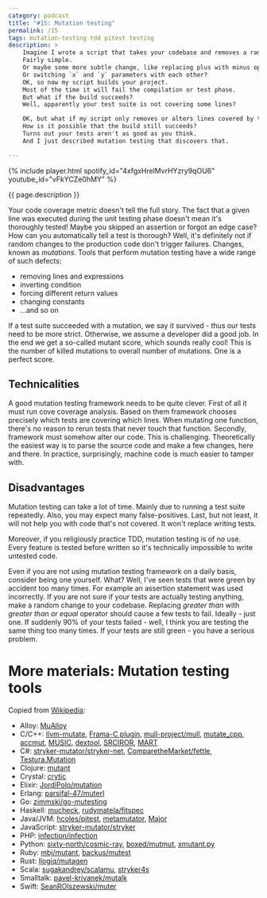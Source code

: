 ```yaml
---
category: podcast
title: "#15: Mutation testing"
permalink: /15
tags: mutation-testing tdd pitest testing
description: >
    Imagine I wrote a script that takes your codebase and removes a random line.
    Fairly simple.
    Or maybe some more subtle change, like replacing plus with minus operator?
    Or switching `x` and `y` parameters with each other?
    OK, so now my script builds your project.
    Most of the time it will fail the compilation or test phase.
    But what if the build succeeds?
    Well, apparently your test suite is not covering some lines?

    OK, but what if my script only removes or alters lines covered by tests?
    How is it possible that the build still succeeds?
    Turns out your tests aren't as good as you think.
    And I just described mutation testing that discovers that.

---
```


{% include player.html spotify_id="4xfgxHrelMvrHYzry9qOU6" youtube_id="vFkYCZe0hMY" %}

{{ page.description }}

Your code coverage metric doesn't tell the full story.
The fact that a given line was executed during the unit testing phase doesn't mean it's thoroughly tested!
Maybe you skipped an assertion or forgot an edge case?
How can you automatically tell a test is thorough?
Well, it's definitely not if random changes to the production code don't trigger failures.
Changes, known as _mutations_.
Tools that perform mutation testing have a wide range of such defects:

* removing lines and expressions
* inverting condition
* forcing different return values
* changing constants
* ...and so on

If a test suite succeeded with a mutation, we say it survived - thus our tests need to be more strict.
Otherwise, we assume a developer did a good job.
In the end we get a so-called mutant score, which sounds really cool!
This is the number of killed mutations to overall number of mutations.
One is a perfect score.

## Technicalities

A good mutation testing framework needs to be quite clever.
First of all it must run cove coverage analysis.
Based on them framework chooses precisely which tests are covering which lines.
When mutating one function, there's no reason to rerun tests that never touch that function.
Secondly, framework must somehow alter our code.
This is challenging.
Theoretically the easiest way is to parse the source code and make a few changes, here and there.
In practice, surprisingly, machine code is much easier to tamper with.



## Disadvantages

Mutation testing can take a lot of time.
Mainly due to running a test suite repeatedly.
Also, you may expect many false-positives.
Last, but not least, it will not help you with code that's not covered.
It won't replace writing tests.

Moreover, if you religiously practice TDD, mutation testing is of no use.
Every feature is tested before written so it's technically impossible to write untested code.

Even if you are not using mutation testing framework on a daily basis, consider being one yourself.
What?
Well, I've seen tests that were green by accident too many times.
For example an assertion statement was used incorrectly.
If you are not sure if your tests are actually testing anything, make a random change to your codebase.
Replacing _greater than_ with _greater than or equal_ operator should cause a few tests to fail.
Ideally - just one.
If suddenly 90% of your tests failed - well, I think you are testing the same thing too many times.
If your tests are still green - you have a serious problem.


# More materials: Mutation testing tools

Copied from [Wikipedia]():

* Alloy: [MuAlloy](https://github.com/kaiyuanw/MuAlloy)
* C/C++: [llvm-mutate](https://eschulte.github.io/llvm-mutate/), [Frama-C plugin](https://github.com/gpetiot/Frama-C-Mutation/), [mull-project/mull](https://github.com/mull-project/mull), [mutate_cpp](https://github.com/nlohmann/mutate_cpp), [accmut](https://github.com/wangbo15/accmut), [MUSIC](https://github.com/swtv-kaist/MUSIC), [dextool](https://github.com/joakim-brannstrom/dextool), [SRCIROR](https://github.com/TestingResearchIllinois/srciror), [MART](https://github.com/thierry-tct/mart)
* C#: [stryker-mutator/stryker-net](https://github.com/stryker-mutator/stryker-net), [ComparetheMarket/fettle](https://github.com/ComparetheMarket/fettle), [Testura.Mutation](https://github.com/Testura/Testura.Mutation)
* Clojure: [mutant](https://github.com/jstepien/mutant)
* Crystal: [crytic](https://github.com/hanneskaeufler/crytic)
* Elixir: [JordiPolo/mutation](https://github.com/JordiPolo/mutation)
* Erlang: [parsifal-47/muterl](https://github.com/parsifal-47/muterl)
* Go: [zimmski/go-mutesting](https://github.com/zimmski/go-mutesting)
* Haskell: [mucheck](https://hackage.haskell.org/package/MuCheck), [rudymatela/fitspec](https://github.com/rudymatela/fitspec)
* Java/JVM: [hcoles/pitest](https://github.com/hcoles/pitest), [metamutator](https://github.com/SpoonLabs/metamutator), [Major](http://mutation-testing.org)
* JavaScript: [stryker-mutator/stryker](https://github.com/stryker-mutator/stryker)
* PHP: [infection/infection](https://github.com/infection)
* Python: [sixty-north/cosmic-ray](https://github.com/sixty-north/cosmic-ray), [boxed/mutmut](https://github.com/boxed/mutmut), [xmutant.py](https://github.com/vrthra/xmutant.py)
* Ruby: [mbj/mutant](https://github.com/mbj/mutant), [backus/mutest](https://github.com/backus/mutest)
* Rust: [llogiq/mutagen](https://github.com/llogiq/mutagen)
* Scala: [sugakandrey/scalamu](https://github.com/sugakandrey/scalamu), [stryker4s](https://stryker-mutator.io/stryker4s/)
* Smalltalk: [pavel-krivanek/mutalk](https://github.com/pavel-krivanek/mutalk)
* Swift: [SeanROlszewski/muter](https://github.com/SeanROlszewski/muter)

